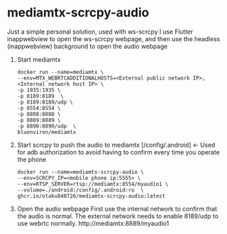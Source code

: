 # mediamtx-scrcpy-audio

Just a simple personal solution, used with ws-scrcpy
I use Flutter inappwebview to open the ws-scrcpy webpage, and then use the headless (inappwebview) background to open the audio webpage

1. Start mediamtx
   ````shell
   docker run --name=mediamtx \
   --env=MTX_WEBRTCADDITIONALHOSTS=<External public network IP>,<Internal network host IP> \
   -p 1935:1935 \
   -p 8189:8189  \
   -p 8189:8189/udp \
   -p 8554:8554 \
   -p 8888:8888 \
   -p 8889:8889 \
   -p 8890:8890/udp  \
   bluenviron/mediamtx
   ````
2. Start scrcpy to push the audio to mediamtx
   [/config/.android] <- Used for adb authorization to avoid having to confirm every time you operate the phone
   ````shell
   docker run --name=mediamtx-scrcpy-audio \
   --env=SCRCPY_IP=<mobile phone ip:5555> \
   --env=RTSP_SERVER=rtsp://mediamtx:8554/myaudio1 \
   --volume=./android:/config/.android:ro  \
   ghcr.io/otaku840726/mediamtx-scrcpy-audio:latest
   ````
4. Open the audio webpage
   First use the internal network to confirm that the audio is normal. The external network needs to enable 8189/udp to use webrtc normally.
   http://mediamtx:8889/myaudio1
